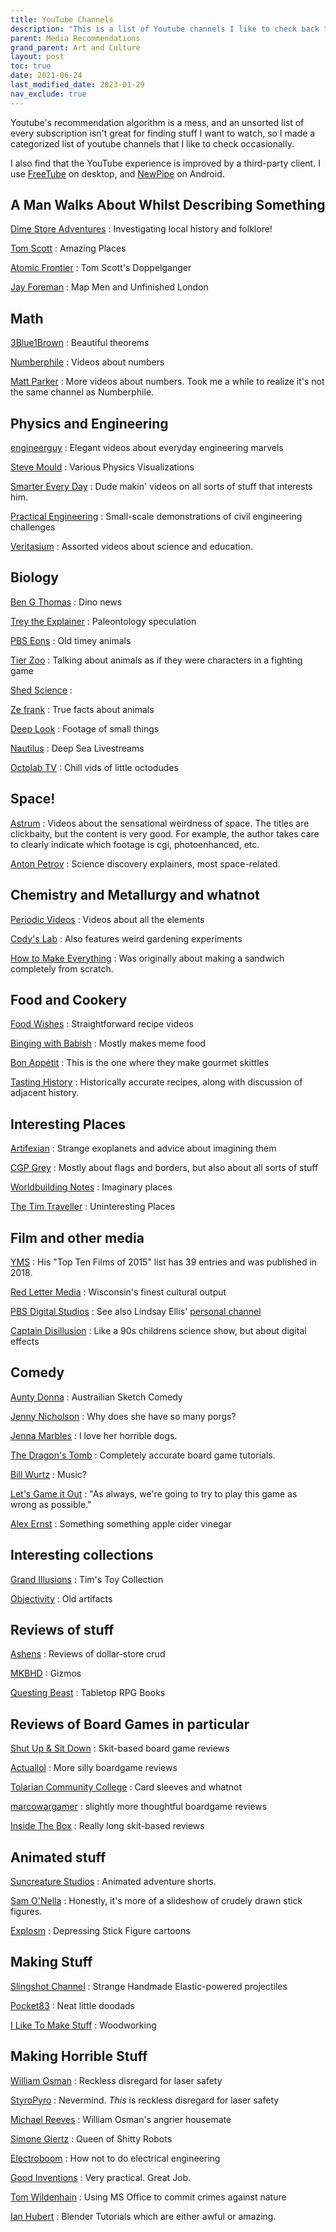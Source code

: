 ```yaml
---
title: YouTube Channels
description: "This is a list of Youtube channels I like to check back to watch."
parent: Media Recommendations
grand_parent: Art and Culture
layout: post
toc: true
date: 2021-06-24
last_modified_date: 2023-01-29
nav_exclude: true
---
```


<!--
last_modified_date: 2022-11-27-->

Youtube's recommendation algorithm is a mess, and an unsorted list of every subscription isn't great for finding stuff I want to watch, so I made a categorized list of youtube channels that I like to check occasionally.

I also find that the YouTube experience is improved by a third-party client.
I use [FreeTube](https://freetubeapp.io/) on desktop,
and [NewPipe](https://newpipe.net/) on Android.







<style>
  .videoBlock {
    border: 1px solid var(--bordercolor);
    min-height: 60px;
    background-color: var(--boxcolor);
    display: flex;
  }
  .videoBlock:hover {
    background-color: var(--feedbackcolor);
  }
  .videoBlock a {
    text-decoration: none !important;
    flex: 1;
  }
  .videoBlock a:visited {
    color: var(--textcolor);
  }
  .videoBlock .mainlink {
    margin-bottom: 0rem;
    margin-top: 0.5rem;
    font-size: 110%;
    font-weight: bold;
  }
  .videoBlock img {
    float: left;
    margin-right: 1rem;
    height: 60px;
  }
  .videoBlock .metadata {
    color: var(--textcolor);
  }
</style>

<script>
const proxyserver = 'https://corsproxy.io/?'
const youtubeRSSprefix = 'https://www.youtube.com/feeds/videos.xml?channel_id=' 
function channelIdToUrl(id){ return proxyserver + youtubeRSSprefix + id;};

function formatVideoBlock(author, title, videoId, date, channelId){
  date = new Date(date);
  date = date.toDateString();
  return `
    <a href="https://www.youtube.com/v/${videoId}">
      <img src="https://i3.ytimg.com/vi/${videoId}/default.jpg"/>
      <div class="mainlink">${title}</div>
      <div class="metadata">${author} - ${date}</div>
    </a>
    `
}

const blankVideoBlock = `
    <a href="">
      <img src="https://i3.ytimg.com/vi/default.jpg"/>
      <div class="mainlink">PLACEHOLDER TITLE</div>
      <div class="metadata">CHANNEL - DATE</div>
    </a>
    `

function buildFeed(channelIdList, containerId) {
  const feedContainer = document.getElementById(containerId);

  // Create placeholder blocks
  channelIdList.forEach(id => {
      videoBlock = document.createElement('div');
      videoBlock.setAttribute('class', 'videoBlock');
      videoBlock.innerHTML = blankVideoBlock;
      feedContainer.appendChild(videoBlock);
    });
  
  promises = channelIdList.map(id => fetch(channelIdToUrl(id))
    .then(response => response.text())
    .then(text => new window.DOMParser().parseFromString(text, "application/xml"))
  );

  Promise.all(promises).then(data => {
    feedContainer.innerHTML = "";
    videoList = []; 
    //grab data for first video from each channel
    data.forEach(feed => {
      try{
      item = feed.querySelector('entry');
        title = item.querySelector('title').textContent;
        videoId = item.querySelector('videoId').textContent;
        date = item.querySelector('published').textContent;
        channelId = item.querySelector('channelId').textContent;
      author = feed.querySelector('title').textContent;
      console.log(author, videoId);
      videoList.push([author, title, videoId, date, channelId]);
      }
      catch (error){console.log(error)} // Just ignore the channels that weren't parsed right.
    });
    //sort list in reverse order by date
    videoList.sort(function(a,b){return b[3].localeCompare(a[3]);});
    //create a little entry for each video
    videoList.forEach(video => {
      videoBlock = document.createElement('div');
      videoBlock.setAttribute('class', 'videoBlock');
      videoBlock.innerHTML = formatVideoBlock(video[0],video[1],video[2], video[3], video[4]);
      feedContainer.appendChild(videoBlock);
    });
  }); 
}
</script>












## A Man Walks About Whilst Describing Something

[Dime Store Adventures](https://www.youtube.com/@DimeStoreAdventures/videos)
: Investigating local history and folklore!

[Tom Scott](https://www.youtube.com/@TomScottGo/videos)
: Amazing Places

[Atomic Frontier](https://www.youtube.com/@AtomicFrontier/videos)
: Tom Scott's Doppelganger

[Jay Foreman](https://www.youtube.com/user/jayforeman51/videos?disable_polymer=1)
: Map Men and Unfinished London


<div id="feed_walkingMen" class="youtubeFeed"></div>
<script>
channels_walkingMen = [
  'UCUMQFUkgaEE68_ujIdW2wAw', // Dime Store Adventures
  'UCBa659QWEk1AI4Tg--mrJ2A', // Tom Scott
  'UCbCq5Y0WPGimG2jNXhoQxGw', // Atomic Frontier
  'UCbbQalJ4OaC0oQ0AqRaOJ9g', // Jay Foreman
];
buildFeed(channels_walkingMen, "feed_walkingMen");
</script>




## Math

[3Blue1Brown](https://www.youtube.com/channel/UCYO_jab_esuFRV4b17AJtAw/videos?disable_polymer=1)
: Beautiful theorems

[Numberphile](https://www.youtube.com/user/numberphile/videos?disable_polymer=1)
: Videos about numbers

[Matt Parker](https://www.youtube.com/user/standupmaths/videos?disable_polymer=1)
: More videos about numbers. Took me a while to realize it's not the same channel as Numberphile.


<div id="feed_math" class="youtubeFeed"></div>
<script>
channels_math = [
  'UCYO_jab_esuFRV4b17AJtAw', // 3blue1brown
  'UCoxcjq-8xIDTYp3uz647V5A', // Numberphile
  'UCSju5G2aFaWMqn-_0YBtq5A', // Stand Up Maths
];
buildFeed(channels_math, "feed_math");  
</script>


<!--
[Vihart](https://www.youtube.com/user/Vihart/videos?disable_polymer=1)
: Math Doodles

[George Hart](https://www.youtube.com/channel/UCTl0dASnxto6j2wlVs5Bs2Q/videos?disable_polymer=1)
: Origami
-->


## Physics and Engineering

[engineerguy](https://www.youtube.com/user/engineerguyvideo/videos?disable_polymer=1)
: Elegant videos about everyday engineering marvels

<!--
[Illinois EnergyProf](https://www.youtube.com/channel/UCKH_iLhhkTyt8Dk4dmeCQ9w/videos?disable_polymer=1)
: Clear lectures from Professor David Ruzic
-->
[Steve Mould](https://www.youtube.com/user/steventhebrave/videos)
: Various Physics Visualizations

[Smarter Every Day](https://www.youtube.com/user/destinws2/videos)
: Dude makin' videos on all sorts of stuff that interests him.

[Practical Engineering](https://www.youtube.com/user/gradyhillhouse/videos)
: Small-scale demonstrations of civil engineering challenges

[Veritasium](https://www.youtube.com/user/1veritasium/videos)
: Assorted videos about science and education.



## Biology
[Ben G Thomas](https://www.youtube.com/channel/UCDSzwZqgtJEnUzacq3ddoOQ/videos?disable_polymer=1)
: Dino news

[Trey the Explainer](https://www.youtube.com/user/GamerCreator12345/videos?disable_polymer=1)
: Paleontology speculation

[PBS Eons](https://www.youtube.com/channel/UCzR-rom72PHN9Zg7RML9EbA/videos?disable_polymer=1)
: Old timey animals 

[Tier Zoo](https://www.youtube.com/channel/UCHsRtomD4twRf5WVHHk-cMw/videos?disable_polymer=1)
: Talking about animals as if they were characters in a fighting game

[Shed Science](https://www.youtube.com/user/shedscience/videos)
:  

[Ze frank](https://www.youtube.com/user/zefrank1/videos)
: True facts about animals 

[Deep Look](https://www.youtube.com/user/KQEDDeepLook/videos?disable_polymer=1)
: Footage of small things


[Nautilus](https://www.youtube.com/user/EVNautilus/videos?disable_polymer=1)
: Deep Sea Livestreams

[Octolab TV](https://www.youtube.com/channel/UCNo_xQ7NvTr31naPAcjQWjg/videos?disable_polymer=1)
: Chill vids of little octodudes


## Space!
[Astrum](https://www.youtube.com/c/astrumspace/videos)
: Videos about the sensational weirdness of space. The titles are clickbaity, but the content is very good. For example, the author takes care to clearly indicate which footage is cgi, photoenhanced, etc. <!--I did notice in one video they confused "amines" for "amino acids"-->

[Anton Petrov](https://www.youtube.com/c/whatdamath/videos)
: Science discovery explainers, most space-related.


## Chemistry and Metallurgy and whatnot

[Periodic Videos](https://www.youtube.com/user/periodicvideos/videos?disable_polymer=1)
: Videos about all the elements

[Cody's Lab](https://www.youtube.com/user/theCodyReeder/videos?disable_polymer=1)
: Also features weird gardening experiments

[How to Make Everything](https://www.youtube.com/channel/UCfIqCzQJXvYj9ssCoHq327g/videos?disable_polymer=1)
: Was originally about making a sandwich completely from scratch. 





## Food and Cookery

[Food Wishes](https://www.youtube.com/user/foodwishes/videos?disable_polymer=1)
: Straightforward recipe videos

[Binging with Babish](https://www.youtube.com/user/bgfilms/videos?disable_polymer=1)
: Mostly makes meme food

[Bon Appétit](https://www.youtube.com/user/BonAppetitDotCom/videos?view=0&sort=p&flow=grid)
: This is the one where they make gourmet skittles

[Tasting History](https://www.youtube.com/c/TastingHistory/videos)
: Historically accurate recipes, along with discussion of adjacent history.



## Interesting Places



[Artifexian](https://www.youtube.com/user/Artifexian/videos)
: Strange exoplanets and advice about imagining them

[CGP Grey](https://www.youtube.com/user/CGPGrey/videos?disable_polymer=1)
: Mostly about flags and borders, but also about all sorts of stuff

[Worldbuilding Notes](https://www.youtube.com/channel/UCncTjqw75krp9j_wRRh5Gvw/videos?disable_polymer=1)
: Imaginary places

[The Tim Traveller](https://www.youtube.com/user/UC2LVhJH_9cT2XKp0VAfsKOQ/videos?disable_polymer=1)
: Uninteresting Places







## Film and other media

[YMS](https://www.youtube.com/user/YourMovieSucksDOTorg/videos?disable_polymer=1)
: His "Top Ten Films of 2015" list has 39 entries and was published in 2018.

[Red Letter Media](https://www.youtube.com/user/RedLetterMedia/videos?disable_polymer=1)
: Wisconsin's finest cultural output

[PBS Digital Studios](https://www.youtube.com/user/pbsdigitalstudios/videos?disable_polymer=1)
: See also Lindsay Ellis' [personal channel](https://www.youtube.com/user/chezapoctube/videos?disable_polymer=1)

[Captain Disillusion](https://www.youtube.com/user/CaptainDisillusion/videos?disable_polymer=1)
: Like a 90s childrens science show, but about digital effects






## Comedy

[Aunty Donna](https://www.youtube.com/user/TheAuntyDonnaChannel/videos?disable_polymer=1)
: Austrailian Sketch Comedy

[Jenny Nicholson](https://www.youtube.com/user/JennyENicholson/videos?disable_polymer=1)
: Why does she have so many porgs?

[Jenna Marbles](https://www.youtube.com/user/JennaMarbles/videos?disable_polymer=1)
: I love her horrible dogs.

[The Dragon's Tomb](https://www.youtube.com/channel/UC3izYCSBcfi2LfdIr-qg0gQ/videos?disable_polymer=1)
: Completely accurate board game tutorials.

[Bill Wurtz](https://www.youtube.com/user/billwurtz/videos?disable_polymer=1)
: Music? 

[Let's Game it Out](https://www.youtube.com/channel/UCto7D1L-MiRoOziCXK9uT5Q/videos?disable_polymer=1)
: "As always, we're going to try to play this game as wrong as possible."

[Alex Ernst](https://www.youtube.com/user/TheAlexErnstShow/videos)
: Something something apple cider vinegar




## Interesting collections

[Grand Illusions](https://www.youtube.com/user/henders007/videos)
: Tim's Toy Collection

[Objectivity](https://www.youtube.com/channel/UCtwKon9qMt5YLVgQt1tvJKg/videos?disable_polymer=1)
: Old artifacts 





## Reviews of stuff

[Ashens](https://www.youtube.com/user/ashens/videos?disable_polymer=1)
: Reviews of dollar-store crud

[MKBHD](https://www.youtube.com/user/marquesbrownlee/videos?disable_polymer=1)
: Gizmos

[Questing Beast](https://www.youtube.com/channel/UCvYwePdbWSEwUa-Pk02u3Zw/videos?disable_polymer=1)
: Tabletop RPG Books






## Reviews of Board Games in particular

[Shut Up & Sit Down](https://www.youtube.com/channel/UCyRhIGDUKdIOw07Pd8pHxCw/videos?disable_polymer=1)
: Skit-based board game reviews

[Actuallol](https://www.youtube.com/user/actualol/videos?disable_polymer=1)
: More silly boardgame reviews

[Tolarian Community College](https://www.youtube.com/user/tolariancommunity/videos?disable_polymer=1)
: Card sleeves and whatnot

[marcowargamer](https://www.youtube.com/user/marcowargamer/videos?disable_polymer=1)
: slightly more thoughtful boardgame reviews

[Inside The Box](https://www.youtube.com/user/psychoticeps/videos?disable_polymer=1)
: Really long skit-based reviews






## Animated stuff

[Suncreature Studios](https://www.youtube.com/user/SunCreatureStudio/videos?disable_polymer=1)
: Animated adventure shorts.

[Sam O'Nella](https://www.youtube.com/channel/UC1DTYW241WD64ah5BFWn4JA/videos?disable_polymer=1)
: Honestly, it's more of a slideshow of crudely drawn stick figures.

[Explosm](https://www.youtube.com/user/ExplosmEntertainment/videos?disable_polymer=1)
: Depressing Stick Figure cartoons





## Making  Stuff

[Slingshot Channel](https://www.youtube.com/user/JoergSprave/videos)
: Strange Handmade Elastic-powered projectiles

[Pocket83](https://www.youtube.com/user/pocket83/videos?disable_polymer=1)
: Neat little doodads

[I Like To Make Stuff](https://www.youtube.com/user/iliketomakestuffcom/videos?disable_polymer=1)
: Woodworking





## Making Horrible Stuff

[William Osman](https://www.youtube.com/channel/UCfMJ2MchTSW2kWaT0kK94Yw/videos?disable_polymer=1)
: Reckless disregard for laser safety

[StyroPyro](https://www.youtube.com/user/styropyro/videos?disable_polymer=1)
: Nevermind. <i>This</i> is reckless disregard for laser safety 

[Michael Reeves](https://www.youtube.com/channel/UCtHaxi4GTYDpJgMSGy7AeSw/videos?disable_polymer=1)
: William Osman's angrier housemate 

[Simone Giertz](https://www.youtube.com/channel/UC3KEoMzNz8eYnwBC34RaKCQ/videos?disable_polymer=1)
: Queen of Shitty Robots

[Electroboom](https://www.youtube.com/user/msadaghd/videos?disable_polymer=1)
: How not to do electrical engineering 

[Good Inventions](https://www.youtube.com/channel/UCoQBtJ24OUqB4O285xp9ZrQ/videos?disable_polymer=1)
: Very practical. Great Job.

[Tom Wildenhain](https://www.youtube.com/channel/UCgO8vdeWcywARd99Od-H_8A/videos?disable_polymer=1)
: Using MS Office to commit crimes against nature

[Ian Hubert](https://www.youtube.com/channel/mrdodobird/videos?disable_polymer=1)
: Blender Tutorials which are either awful or amazing.



<div id="feed_jankyEngineering" class="youtubeFeed"></div>
<script>
channels_jankyEngineering = [
  'UCtHaxi4GTYDpJgMSGy7AeSw', // Michael Reeves
  'UCfMJ2MchTSW2kWaT0kK94Yw', // William Osman
  'UCVS89U86PwqzNkK2qYNbk5A', // Failed Mythbuster Allen Pan
  'UCoQBtJ24OUqB4O285xp9ZrQ', // Good Inventions
  'UCJLZe_NoiG0hT7QCX_9vmqw', // I did a Thing
];
buildFeed(channels_jankyEngineering, "feed_jankyEngineering");
</script>
















<!--Gloudas
Thrifter's Guide to Geekery
https://www.youtube.com/channel/UC9EPwKHQ9rFpquOGUILwQ2g/videos
no intitive??
https://www.youtube.com/channel/UCD6ERRdXrF2IZ0R888G8PQg/videos
https://www.youtube.com/channel/UCZFipeZtQM5CKUjx6grh54g/videos
Whistlin Diesel
Fact Fiend?
https://www.youtube.com/user/jblow888/videos
The Royal Instituion
animalogic
-->

